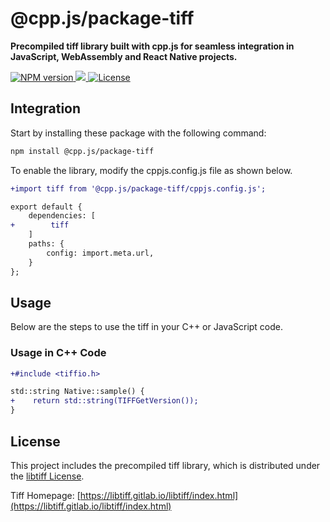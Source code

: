 # @cpp.js/package-tiff
**Precompiled tiff library built with cpp.js for seamless integration in JavaScript, WebAssembly and React Native projects.**  

<a href="https://www.npmjs.com/package/@cpp.js/package-tiff">
    <img alt="NPM version" src="https://img.shields.io/npm/v/@cpp.js/package-tiff?style=for-the-badge" />
</a>
<a href="https://gitlab.com/libtiff/libtiff">
    <img src="https://img.shields.io/badge/dynamic/json?url=https%3A%2F%2Funpkg.com%2F%40cpp.js%2Fpackage-tiff%2Fpackage.json&query=%24.nativeVersion&style=for-the-badge&label=TIFF" />
</a>
<a href="https://libtiff.gitlab.io/libtiff/project/license.html">
    <img alt="License" src="https://img.shields.io/npm/l/%40cpp.js%2Fpackage-tiff?style=for-the-badge" />
</a>

## Integration
Start by installing these package with the following command:

```sh
npm install @cpp.js/package-tiff
```

To enable the library, modify the cppjs.config.js file as shown below.
```diff
+import tiff from '@cpp.js/package-tiff/cppjs.config.js';

export default {
    dependencies: [
+        tiff
    ]
    paths: {
        config: import.meta.url,
    }
};
```

## Usage
Below are the steps to use the tiff in your C++ or JavaScript code.

### Usage in C++ Code
```diff
+#include <tiffio.h>

std::string Native::sample() {
+    return std::string(TIFFGetVersion());
}
```

## License
This project includes the precompiled tiff library, which is distributed under the [libtiff License](https://libtiff.gitlab.io/libtiff/project/license.html).

Tiff Homepage: [https://libtiff.gitlab.io/libtiff/index.html](https://libtiff.gitlab.io/libtiff/index.html)
